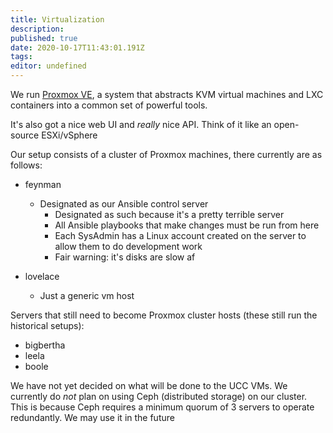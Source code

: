 ```yaml
---
title: Virtualization
description: 
published: true
date: 2020-10-17T11:43:01.191Z
tags: 
editor: undefined
---
```


We run [Proxmox VE](https://pve.proxmox.com/), a system that abstracts KVM virtual machines and LXC containers into a common set of powerful tools.

It's also got a nice web UI and _really_ nice API. Think of it like an open-source ESXi/vSphere

Our setup consists of a cluster of Proxmox machines, there currently are as follows:

* feynman
  * Designated as our Ansible control server
    * Designated as such because it's a pretty terrible server
    * All Ansible playbooks that make changes must be run from here
    * Each SysAdmin has a Linux account created on the server to allow them to do development work
    * Fair warning: it's disks are slow af
    
* lovelace
	* Just a generic vm host

Servers that still need to become Proxmox cluster hosts (these still run the historical setups):

* bigbertha
* leela
* boole

We have not yet decided on what will be done to the UCC VMs.
We currently do _not_ plan on using Ceph (distributed storage) on our cluster. This is because Ceph requires a minimum quorum of 3 servers to operate redundantly. We may use it in the future
